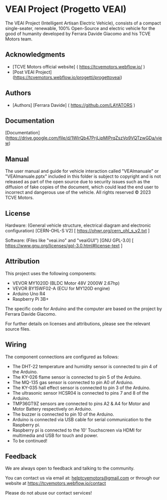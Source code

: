 # VEAI Project (Progetto VEAI)

The VEAI Project (Intelligent Artisan Electric Vehicle), consists of a compact single-seater, renewable, 100% Open-Source and electric vehicle for the good of humanity developed by Ferrara Davide Giacomo and his TCVE Motors team.


## Acknowledgments

 - [TCVE Motors official website] ( https://tcvemotors.webflow.io/ )
 - [Post VEAI Project] (https://tcvemotors.webflow.io/progetti/progettoveai)


## Authors

- [Authors] [Ferrara Davide] ( https://github.com/LAYATORS )


## Documentation

[Documentation] (https://drive.google.com/file/d/1WIrQb47PrjLjpMIPrqZszVo9VQTzwGDa/view)


## Manual

The user manual and guide for vehicle interaction called "VEAImanuale" or "VEAImanuale.pptx" included in this folder is subject to copyright and is not released as part of the open source due to security issues such as the diffusion of fake copies of the document, which could lead the end user to incorrect and dangerous use of the vehicle. All rights reserved © 2023 TCVE Motors.


## License

Hardware: (General vehicle structure, electrical diagram and electronic configuration) [CERN-OHL-S V2] [ https://ohwr.org/cern_ohl_s_v2.txt ]

Software: (Files like "veai.ino" and "veaiGUI") [GNU GPL-3.0] [ https://www.gnu.org/licenses/gpl-3.0.html#license-text ]


## Attribution

This project uses the following components:

- VEVOR MY1020D (BLDC Motor 48V 2000W 2.67hp)
- VEVOR BY15WF02-A (ECU for MY120D engine)
- Arduino Uno R4
- Raspberry Pi 3B+

The specific code for Arduino and the computer are based on the project by Ferrara Davide Giacomo.

For further details on licenses and attributions, please see the relevant source files.


## Wiring


The component connections are configured as follows:

- The DHT-22 temperature and humidity sensor is connected to pin 4 of the Arduino.
- The KY-026 flame sensor is connected to pin 5 of the Arduino.
- The MQ-135 gas sensor is connected to pin A0 of Arduino.
- The KY-035 hall effect sensor is connected to pin 3 of the Arduino.
- The ultrasonic sensor HCSR04 is connected to pins 7 and 8 of the Arduino.
- TMP36GT9Z sensors are connected to pins A2 & A4 for Motor and Motor Battery respectively on Arduino.
- The buzzer is connected to pin 10 of the Arduino.
- Arduino is connected via USB cable for serial communication to the Raspberry pi.
- Raspberry pi is connected to the 10' Touchscreen via HDMI for multimedia and USB for touch and power.
- To be continued!


## Feedback

We are always open to feedback and talking to the community.

You can contact us via email at: helptcvemotors@gmail.com or through our website at https://tcvemotors.webflow.io/contact

Please do not abuse our contact services!
